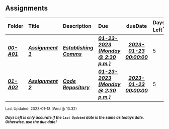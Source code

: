 ## Assignments

| Folder | Title | Description | Due | dueDate | Days Left<sup>*</sup> |
|:------|:------|:------|:------|:-----:|-----|
| ***<a href="https://github.com/rugbyprof/5443-2D-Gaming/tree/master/Assignments/00-A01">00-A01</a>*** | ***<a href="https://github.com/rugbyprof/5443-2D-Gaming/tree/master/Assignments/00-A01"> Assignment 1 </a>*** | ***<a href="https://github.com/rugbyprof/5443-2D-Gaming/tree/master/Assignments/00-A01"> Establishing Comms</a>*** | ***<a href="https://github.com/rugbyprof/5443-2D-Gaming/tree/master/Assignments/00-A01"> 01-23-2023 (Monday @ 2:30 p.m.)</a>*** | ***<a href="https://github.com/rugbyprof/5443-2D-Gaming/tree/master/Assignments/00-A01">2023-01-23 00:00:00</a>*** | 5 |
| ***<a href="https://github.com/rugbyprof/5443-2D-Gaming/tree/master/Assignments/01-A02">01-A02</a>*** | ***<a href="https://github.com/rugbyprof/5443-2D-Gaming/tree/master/Assignments/01-A02"> Assignment 2 </a>*** | ***<a href="https://github.com/rugbyprof/5443-2D-Gaming/tree/master/Assignments/01-A02"> Code Repository</a>*** | ***<a href="https://github.com/rugbyprof/5443-2D-Gaming/tree/master/Assignments/01-A02"> 01-23-2023 (Monday @ 2:30 p.m.)</a>*** | ***<a href="https://github.com/rugbyprof/5443-2D-Gaming/tree/master/Assignments/01-A02">2023-01-23 00:00:00</a>*** | 5 |

<sup>Last Updated: 2023-01-18 (Wed @ 13:32)</sup> 

<sup>***Days Left is only accurate if the `Last Updated` date is the same as todays date. Otherwise, use the due date!***</sup> 
